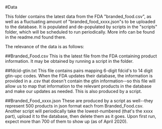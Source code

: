 #Data

This folder contains the latest data from the FDA "branded_food.csv", as well as
a fluctuating amount of "branded_food_xxxx.json"s to be uploaded to the
database.  It is populated and de-populated by scripts in the "scripts" folder,
which will be scheduled to run periodically.  More info can be found in the
readme.md found there.

The relevance of the data is as follows:

##Branded_Food.csv
This is the latest file from the FDA containing product information.  It may be
obtained by running a script in the folder.

##fdcid-gtin.txt
This file contains pairs mapping 6-digit fdcid's to 14 digit gtin-upc codes.
When the FDA updates their database, the information is provided in a .csv that
doesn't contain the gtin information--so this file will allow us to map that
information to the relevant products in the database and make our updates as
needed.  This is also produced by a script.

##Branded_Food_xxxx.json
These are produced by a script as well--they represent 500 products in json
format each from Branded_Food.csv.  Another script will periodically take the
lowest-numbered (that's the xxxx part), upload it to the database, then delete
them as it goes.  Upon first run, expect more than 700 of them to show up (as of
April 2020).
